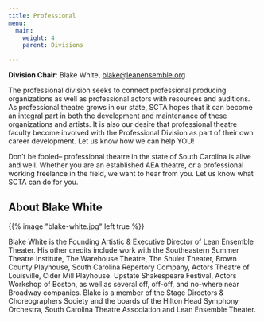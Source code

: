 ```yaml
---
title: Professional
menu:
  main:
    weight: 4
    parent: Divisions

---
```

**Division Chair**: Blake White, <blake@leanensemble.org>

The professional division seeks to connect professional producing organizations as well as professional actors with resources and auditions. As professional theatre grows in our state, SCTA hopes that it can become an integral part in both the development and maintenance of these organizations and artists.  It is also our desire that professional theatre faculty become involved with the Professional Division as part of their own career development.  Let us know how we can help YOU!

Don’t be fooled– professional theatre in the state of South Carolina is alive and well. Whether you are an established AEA theatre, or a professional working freelance in the field, we want to hear from you. Let us know what SCTA can do for you.

## About Blake White

{{% image "blake-white.jpg" left true %}}

Blake White is the Founding Artistic & Executive Director of Lean Ensemble Theater. His other credits include work with the Southeastern Summer Theatre Institute, The Warehouse Theatre, The Shuler Theater, Brown County Playhouse, South Carolina Repertory Company, Actors Theatre of Louisville, Cider Mill Playhouse. Upstate Shakespeare Festival, Actors Workshop of Boston, as well as several off, off-off, and no-where near Broadway companies. Blake is a member of the Stage Directors & Choreographers Society and the boards of the Hilton Head Symphony Orchestra, South Carolina Theatre Association and Lean Ensemble Theater.

